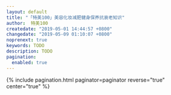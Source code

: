 ```yaml
---
layout: default 
title: "「特美100」美容化妆减肥健身保养抗衰老知识"
author:  特美100
createdate: "2019-05-01 14:44:57 +0800"
changedate: "2019-05-09 01:10:07 +0800"
noprenext: true
keywords: TODO
description: TODO
pagination:
  enabled: true
---
```


{% include pagination.html paginator=paginator reverse="true" center="true" %}
